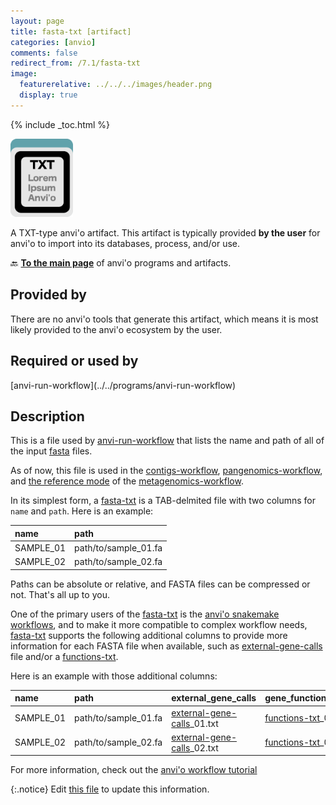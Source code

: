```yaml
---
layout: page
title: fasta-txt [artifact]
categories: [anvio]
comments: false
redirect_from: /7.1/fasta-txt
image:
  featurerelative: ../../../images/header.png
  display: true
---
```



{% include _toc.html %}


<img src="../../images/icons/TXT.png" alt="TXT" style="width:100px; border:none" />

A TXT-type anvi'o artifact. This artifact is typically provided **by the user** for anvi'o to import into its databases, process, and/or use.

🔙 **[To the main page](../../)** of anvi'o programs and artifacts.

## Provided by


There are no anvi'o tools that generate this artifact, which means it is most likely provided to the anvi'o ecosystem by the user.


## Required or used by


<p style="text-align: left" markdown="1"><span class="artifact-r">[anvi-run-workflow](../../programs/anvi-run-workflow)</span></p>


## Description

This is a file used by <span class="artifact-n">[anvi-run-workflow](/help/7.1/programs/anvi-run-workflow)</span> that lists the name and path of all of the input <span class="artifact-n">[fasta](/help/7.1/artifacts/fasta)</span> files.

As of now, this file is used in the <span class="artifact-n">[contigs-workflow](/help/7.1/artifacts/contigs-workflow)</span>, <span class="artifact-n">[pangenomics-workflow](/help/7.1/artifacts/pangenomics-workflow)</span>, and [the reference mode](https://merenlab.org/2018/07/09/anvio-snakemake-workflows/#references-mode) of the <span class="artifact-n">[metagenomics-workflow](/help/7.1/artifacts/metagenomics-workflow)</span>.

In its simplest form, a <span class="artifact-n">[fasta-txt](/help/7.1/artifacts/fasta-txt)</span> is a TAB-delmited file with two columns for `name` and `path`. Here is an example:

|name|path|
|:--|:--|
|SAMPLE_01|path/to/sample_01.fa|
|SAMPLE_02|path/to/sample_02.fa|

Paths can be absolute or relative, and FASTA files can be compressed or not. That's all up to you.

One of the primary users of the <span class="artifact-n">[fasta-txt](/help/7.1/artifacts/fasta-txt)</span> is the [anvi'o snakemake workflows](https://merenlab.org/2018/07/09/anvio-snakemake-workflows/), and to make it more compatible to complex workflow needs, <span class="artifact-n">[fasta-txt](/help/7.1/artifacts/fasta-txt)</span> supports the following additional columns to provide more information for each FASTA file when available, such as <span class="artifact-n">[external-gene-calls](/help/7.1/artifacts/external-gene-calls)</span> file and/or a <span class="artifact-n">[functions-txt](/help/7.1/artifacts/functions-txt)</span>.

Here is an example with those additional columns:

|name|path|external_gene_calls|gene_functional_annotation|
|:--|:--|:--|:--|
|SAMPLE_01|path/to/sample_01.fa|<span class="artifact-n">[external-gene-calls](/help/7.1/artifacts/external-gene-calls)</span>_01.txt|<span class="artifact-n">[functions-txt](/help/7.1/artifacts/functions-txt)</span>_01.txt|
|SAMPLE_02|path/to/sample_02.fa|<span class="artifact-n">[external-gene-calls](/help/7.1/artifacts/external-gene-calls)</span>_02.txt|<span class="artifact-n">[functions-txt](/help/7.1/artifacts/functions-txt)</span>_02.txt|

For more information, check out the [anvi'o workflow tutorial](https://merenlab.org/2018/07/09/anvio-snakemake-workflows/#fastatxt)


{:.notice}
Edit [this file](https://github.com/merenlab/anvio/tree/master/anvio/docs/artifacts/fasta-txt.md) to update this information.

